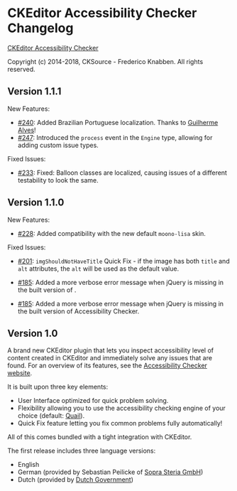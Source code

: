 CKEditor Accessibility Checker Changelog
========================================

[CKEditor Accessibility Checker](https://ckeditor.com/ckeditor-4/accessibility-checker/)

Copyright (c) 2014-2018, CKSource - Frederico Knabben. All rights reserved.

## Version 1.1.1

New Features:

* [#240](https://github.com/cksource/ckeditor-plugin-a11ychecker/pull/240): Added Brazilian Portuguese localization. Thanks to [Guilherme Alves](https://github.com/gsag)!
* [#247](https://github.com/cksource/ckeditor-plugin-a11ychecker/issues/247): Introduced the `process` event in the `Engine` type, allowing for adding custom issue types.

Fixed Issues:

* [#233](https://github.com/cksource/ckeditor-plugin-a11ychecker/issues/233): Fixed: Balloon classes are localized, causing issues of a different testability to look the same.

## Version 1.1.0

New Features:

* [#228](https://github.com/cksource/ckeditor-plugin-a11ychecker/issues/228): Added compatibility with the new default `moono-lisa` skin.

Fixed Issues:

* [#201](https://github.com/cksource/ckeditor-plugin-a11ychecker/issues/201): `imgShouldNotHaveTitle` Quick Fix - if the image has both `title` and `alt` attributes, the `alt` will be used as the default value.

* [#185](https://github.com/cksource/ckeditor-plugin-a11ychecker/issues/185): Added a more verbose error message when jQuery is missing in the built version of .
* [#185](https://github.com/cksource/ckeditor-plugin-a11ychecker/issues/185): Added a more verbose error message when jQuery is missing in the built version of Accessibility Checker.

## Version 1.0

A brand new CKEditor plugin that lets you inspect accessibility level of content created in CKEditor and immediately solve any issues that are found. For an overview of its features, see the [Accessibility Checker website](https://ckeditor.com/ckeditor-4/accessibility-checker/).

It is built upon three key elements:

* User Interface optimized for quick problem solving.
* Flexibility allowing you to use the accessibility checking engine of your choice (default: [Quail](http://quailjs.org/)).
* Quick Fix feature letting you fix common problems fully automatically!

All of this comes bundled with a tight integration with CKEditor.

The first release includes three language versions:

* English
* German (provided by Sebastian Peilicke of [Sopra Steria GmbH](http://www.soprasteria.de/de))
* Dutch (provided by [Dutch Government](https://www.government.nl/))
